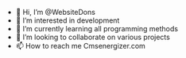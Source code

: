 - 👋 Hi, I’m @WebsiteDons
- 👀 I’m interested in development
- 🌱 I’m currently learning all programming methods
- 💞️ I’m looking to collaborate on various projects
- 📫 How to reach me Cmsenergizer.com

<!---
WebsiteDons/WebsiteDons is a ✨ special ✨ repository because its `README.md` (this file) appears on your GitHub profile.
You can click the Preview link to take a look at your changes.
--->
